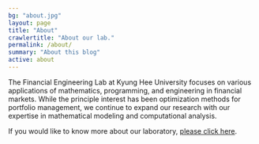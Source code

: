 ```yaml
---
bg: "about.jpg"
layout: page
title: "About"
crawlertitle: "About our lab."
permalink: /about/
summary: "About this blog"
active: about
---
```



The Financial Engineering Lab at Kyung Hee University focuses on various applications of mathematics, programming, and engineering in financial markets. While the principle interest has been optimization methods for portfolio management, we continue to expand our research with our expertise in mathematical modeling and computational analysis.



If you would like to know more about our laboratory, [please click here](http://felab.khu.ac.kr).
